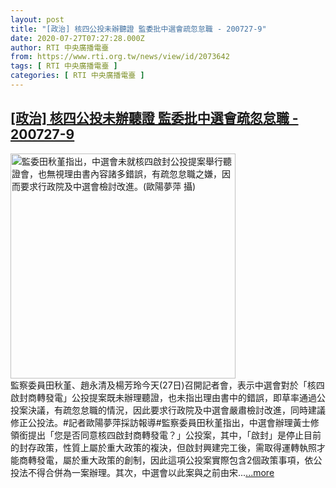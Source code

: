 ```yaml
---
layout: post
title: "[政治] 核四公投未辦聽證 監委批中選會疏忽怠職 - 200727-9"
date: 2020-07-27T07:27:28.000Z
author: RTI 中央廣播電臺
from: https://www.rti.org.tw/news/view/id/2073642
tags: [ RTI 中央廣播電臺 ]
categories: [ RTI 中央廣播電臺 ]
---
```

<!--1595834848000-->
[[政治] 核四公投未辦聽證 監委批中選會疏忽怠職 - 200727-9](https://www.rti.org.tw/news/view/id/2073642)
------

<div>
<img src="https://static.rti.org.tw/assets/thumbnails/2020/07/27/a1685a5e6d4532cc7bc9b592a505e167.jpg" width="360" alt="監委田秋堇指出，中選會未就核四啟封公投提案舉行聽證會，也無視理由書內容諸多錯誤，有疏忽怠職之嫌，因而要求行政院及中選會檢討改進。(歐陽夢萍 攝)" title="監委田秋堇指出，中選會未就核四啟封公投提案舉行聽證會，也無視理由書內容諸多錯誤，有疏忽怠職之嫌，因而要求行政院及中選會檢討改進。(歐陽夢萍 攝)"><br>監察委員田秋堇、趙永清及楊芳玲今天(27日)召開記者會，表示中選會對於「核四啟封商轉發電」公投提案既未辦理聽證，也未指出理由書中的錯誤，即草率通過公投案決議，有疏忽怠職的情況，因此要求行政院及中選會嚴肅檢討改進，同時建議修正公投法。#記者歐陽夢萍採訪報導#監察委員田秋堇指出，中選會辦理黃士修領銜提出「您是否同意核四啟封商轉發電？」公投案，其中，「啟封」是停止目前的封存政策，性質上屬於重大政策的複決，但啟封興建完工後，需取得運轉執照才能商轉發電，屬於重大政策的創制，因此這項公投案實際包含2個政策事項，依公投法不得合併為一案辦理。其次，中選會以此案與之前由宋...<a target="_blank" href="https://www.rti.org.tw/news/view/id/2073642">...more</a>
</div>
